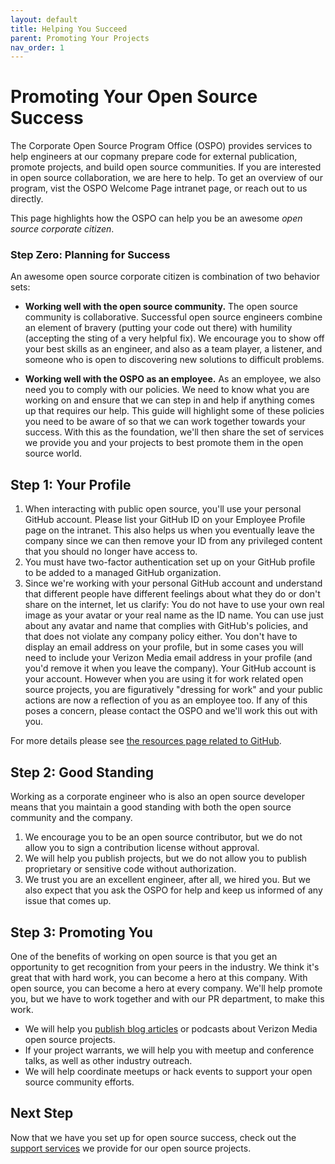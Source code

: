 ```yaml
---
layout: default
title: Helping You Succeed
parent: Promoting Your Projects
nav_order: 1
---
```


# Promoting Your Open Source Success

The Corporate Open Source Program Office (OSPO) provides services to help engineers at our copmany prepare code for external publication, promote projects, and build open source communities. If you are interested in open source collaboration, we are here to help. To get an overview of our program, vist the OSPO Welcome Page intranet page, or reach out to us directly.

This page highlights how the OSPO can help you be an awesome _open source corporate citizen_.

### Step Zero: Planning for Success

An awesome open source corporate citizen is combination of two behavior sets: 

- **Working well with the open source community.** The open source community is collaborative. Successful open source engineers combine an element of bravery (putting your code out there) with humility (accepting the sting of a very helpful fix). We encourage you to show off your best skills as an engineer, and also as a team player, a listener, and someone who is open to discovering new solutions to difficult problems.

- **Working well with the OSPO as an employee.** As an employee, we also need you to comply with our policies. We need to know what you are working on and ensure that we can step in and help if anything comes up that requires our help. This guide will highlight some of these policies you need to be aware of so that we can work together towards your success. With this as the foundation, we'll then share the set of services we provide you and your projects to best promote them in the open source world.

## Step 1: Your Profile  

1. When interacting with public open source, you'll use your personal GitHub account. Please list your GitHub ID on your Employee Profile page on the intranet. This also helps us when you eventually leave the company since we can then remove your ID from any privileged content that you should no longer have access to.
1. You must have two-factor authentication set up on your GitHub profile to be added to a managed GitHub organization. 
1. Since we're working with your personal GitHub account and understand that different people have different feelings about what they do or don't share on the internet, let us clarify: You do not have to use your own real image as your avatar or your real name as the ID name. You can use just about any avatar and name that complies with GitHub's policies, and that does not violate any company policy either. You don't have to display an email address on your profile, but in some cases you will need to include your Verizon Media email address in your profile (and you'd remove it when you leave the company). Your GitHub account is your account. However when you are using it for work related open source projects, you are figuratively "dressing for work" and your public actions are now a reflection of you as an employee too. If any of this poses a concern, please contact the OSPO and we'll work this out with you. 

For more details please see [the resources page related to GitHub](../resources/your_github.html).

## Step 2: Good Standing

Working as a corporate engineer who is also an open source developer means that you maintain a good standing with both the open source community and the company. 
1. We encourage you to be an open source contributor, but we do not allow you to sign a contribution license without approval. 
1. We will help you publish projects, but we do not allow you to publish proprietary or sensitive code without authorization. 
1. We trust you are an excellent engineer, after all, we hired you. But we also expect that you ask the OSPO for help and keep us informed of any issue that comes up.

## Step 3: Promoting You

One of the benefits of working on open source is that you get an opportunity to get recognition from your peers in the industry. We think it's great that with hard work, you can become a hero at this company. With open source, you can become a hero at every company. We'll help promote you, but we have to work together and with our PR department, to make this work.

 - We will help you [publish blog articles](../promoting/blog.md) or podcasts about Verizon Media open source projects.
 - If your project warrants, we will help you with meetup and conference talks, as well as other industry outreach.
 - We will help coordinate meetups or hack events to support your open source community efforts.

## Next Step

Now that we have you set up for open source success, check out the [support services](../promoting/support.md) we provide for our open source projects.  
